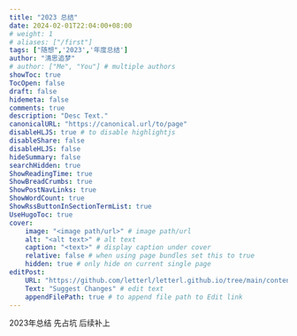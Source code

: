```yaml
---
title: "2023 总结"
date: 2024-02-01T22:04:00+08:00
# weight: 1
# aliases: ["/first"]
tags: ["随想",'2023','年度总结']
author: "清思追梦"
# author: ["Me", "You"] # multiple authors
showToc: true
TocOpen: false
draft: false
hidemeta: false
comments: true
description: "Desc Text."
canonicalURL: "https://canonical.url/to/page"
disableHLJS: true # to disable highlightjs
disableShare: false
disableHLJS: false
hideSummary: false
searchHidden: true
ShowReadingTime: true
ShowBreadCrumbs: true
ShowPostNavLinks: true
ShowWordCount: true
ShowRssButtonInSectionTermList: true
UseHugoToc: true
cover:
    image: "<image path/url>" # image path/url
    alt: "<alt text>" # alt text
    caption: "<text>" # display caption under cover
    relative: false # when using page bundles set this to true
    hidden: true # only hide on current single page
editPost:
    URL: "https://github.com/letterl/letterl.github.io/tree/main/content/posts"
    Text: "Suggest Changes" # edit text
    appendFilePath: true # to append file path to Edit link
---
```

2023年总结
先占坑 后续补上